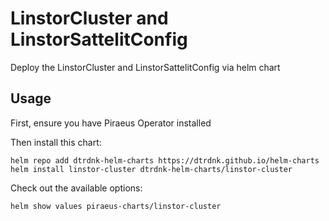 # LinstorCluster and LinstorSattelitConfig

Deploy the LinstorCluster and LinstorSattelitConfig via helm chart

## Usage

First, ensure you have Piraeus Operator installed

Then install this chart:

```
helm repo add dtrdnk-helm-charts https://dtrdnk.github.io/helm-charts
helm install linstor-cluster dtrdnk-helm-charts/linstor-cluster
```

Check out the available options:

```
helm show values piraeus-charts/linstor-cluster
```

